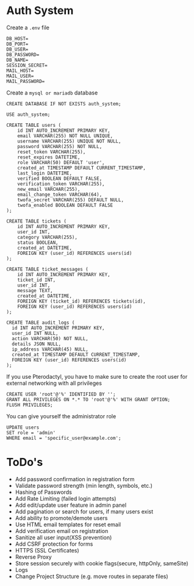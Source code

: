 # Auth System

Create a `.env` file

```
DB_HOST=
DB_PORT=
DB_USER=
DB_PASSWORD=
DB_NAME=
SESSION_SECRET=
MAIL_HOST=
MAIL_USER=
MAIL_PASSWORD=
```

Create a `mysql or mariadb` database

```
CREATE DATABASE IF NOT EXISTS auth_system;

USE auth_system;

CREATE TABLE users (
    id INT AUTO_INCREMENT PRIMARY KEY,
    email VARCHAR(255) NOT NULL UNIQUE,
    username VARCHAR(255) UNIQUE NOT NULL,
    password VARCHAR(255) NOT NULL,
	reset_token VARCHAR(255),
	reset_expires DATETIME,
	role VARCHAR(50) DEFAULT 'user',
    created_at TIMESTAMP DEFAULT CURRENT_TIMESTAMP,
    last_login DATETIME,
    verified BOOLEAN DEFAULT FALSE,
    verification_token VARCHAR(255),
    new_email VARCHAR(255),
    email_change_token VARCHAR(64),
    twofa_secret VARCHAR(255) DEFAULT NULL,
    twofa_enabled BOOLEAN DEFAULT FALSE
);

CREATE TABLE tickets (
    id INT AUTO_INCREMENT PRIMARY KEY,
    user_id INT,
    category VARCHAR(255),
    status BOOLEAN,
    created_at DATETIME,
    FOREIGN KEY (user_id) REFERENCES users(id)
);

CREATE TABLE ticket_messages (
    id INT AUTO_INCREMENT PRIMARY KEY,
    ticket_id INT,
    user_id INT,
    message TEXT,
    created_at DATETIME,
    FOREIGN KEY (ticket_id) REFERENCES tickets(id),
    FOREIGN KEY (user_id) REFERENCES users(id)
);

CREATE TABLE audit_logs (
  id INT AUTO_INCREMENT PRIMARY KEY,
  user_id INT NULL,
  action VARCHAR(50) NOT NULL,
  details JSON NULL,
  ip_address VARCHAR(45) NULL,
  created_at TIMESTAMP DEFAULT CURRENT_TIMESTAMP,
  FOREIGN KEY (user_id) REFERENCES users(id)
);
```
If you use Pterodactyl, you have to make sure to create the root user for external networking with all privileges
```
CREATE USER 'root'@'%' IDENTIFIED BY '';
GRANT ALL PRIVILEGES ON *.* TO 'root'@'%' WITH GRANT OPTION;
FLUSH PRIVILEGES;
```
You can give yourself the administrator role
```
UPDATE users 
SET role = 'admin' 
WHERE email = 'specific_user@example.com';
```

# ToDo's

- Add password confirmation in registration form
- Validate password strength (min length, symbols, etc.)
- Hashing of Passwords
- Add Rate Limiting (failed login attempts)
- Add edit/update user feature in admin panel
- Add pagination or search for users, if many users exist
- Add ability to promote/demote users
- Use HTML email templates for reset email
- Add verification email on registration
- Sanitize all user input(XSS prevention)
- Add CSRF protection for forms
- HTTPS (SSL Certificates)
- Reverse Proxy
- Store session securely with cookie flags(secure, httpOnly, sameSite)
- Logs
- Change Project Structure (e.g. move routes in separate files)
